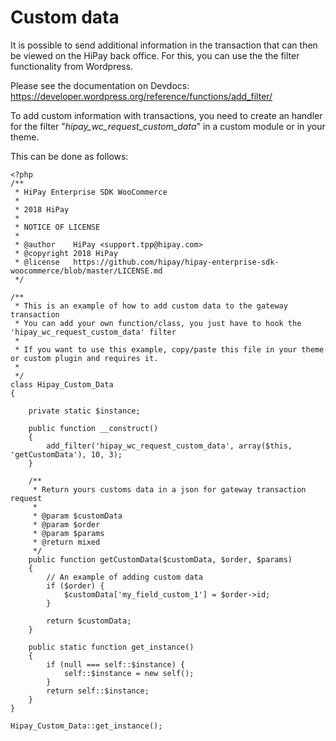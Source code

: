 # Custom data

It is possible to send additional information in the transaction that can then be viewed on the HiPay back office. For this, you can use the the filter functionality from Wordpress.

Please see the documentation on Devdocs: https://developer.wordpress.org/reference/functions/add_filter/

To add custom information with transactions, you need to create an handler for the filter "_hipay_wc_request_custom_data_" in a custom module or in your theme.

This can be done as follows:

    <?php
    /**
     * HiPay Enterprise SDK WooCommerce
     *
     * 2018 HiPay
     *
     * NOTICE OF LICENSE
     *
     * @author    HiPay <support.tpp@hipay.com>
     * @copyright 2018 HiPay
     * @license   https://github.com/hipay/hipay-enterprise-sdk-woocommerce/blob/master/LICENSE.md
     */
    
    /**
     * This is an example of how to add custom data to the gateway transaction
     * You can add your own function/class, you just have to hook the 'hipay_wc_request_custom_data' filter
     *
     * If you want to use this example, copy/paste this file in your theme or custom plugin and requires it.
     *
     */
    class Hipay_Custom_Data
    {
    
        private static $instance;
    
        public function __construct()
        {
            add_filter('hipay_wc_request_custom_data', array($this, 'getCustomData'), 10, 3);
        }
    
        /**
         * Return yours customs data in a json for gateway transaction request
         *
         * @param $customData
         * @param $order
         * @param $params
         * @return mixed
         */
        public function getCustomData($customData, $order, $params)
        {
            // An example of adding custom data
            if ($order) {
                $customData['my_field_custom_1'] = $order->id;
            }
    
            return $customData;
        }
    
        public static function get_instance()
        {
            if (null === self::$instance) {
                self::$instance = new self();
            }
            return self::$instance;
        }
    }
    
    Hipay_Custom_Data::get_instance();
